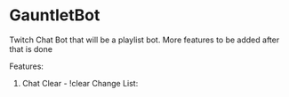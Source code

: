 # GauntletBot
Twitch Chat Bot that will be a playlist bot. More features to be added after that is done

Features:
1. Chat Clear - !clear
Change List:


